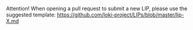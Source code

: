 Attention! 
When opening a pull request to submit a new LIP, please use the suggested template: https://github.com/loki-project/LIPs/blob/master/lip-X.md


